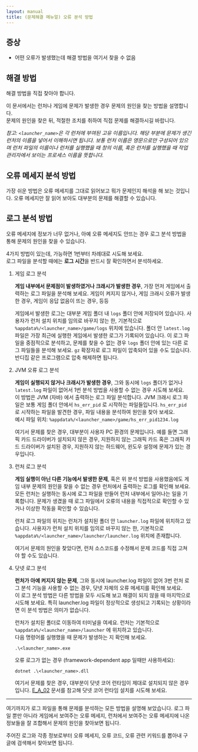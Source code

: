 ```yaml
---
layout: manual
title: (문제해결 메뉴얼) 오류 분석 방법
---
```


## 증상

- 어떤 오류가 발생했는데 해결 방법을 여기서 찾을 수 없음

## 해결 방법

해결 방법을 직접 찾아야 합니다. 

이 문서에서는 런처나 게임에 문제가 발생한 경우 문제의 원인을 찾는 방법을 설명합니다.  
문제의 원인을 찾은 뒤, 적절한 조치를 취하여 직접 문제를 해결하시길 바랍니다. 

*참고: `<launcher_name>`은 각 런처에 부여된 고유 이름입니다. 해당 부분에 문제가 생긴 런처의 이름을 넣어서 이해하시면 됩니다. 보통 런처 이름은 영문으로만 구성되어 있으며 런처 파일의 이름이나 런처를 실행했을 때 창의 이름, 혹은 런처를 실행했을 때 작업관리자에서 보이는 프로세스 이름을 뜻합니다.*

## 오류 메세지 분석 방법

가장 쉬운 방법은 오류 메세지를 그대로 읽어보고 뭐가 문제인지 해석을 해 보는 것입니다. 오류 메세지만 잘 읽어 보아도 대부분의 문제를 해결할 수 있습니다. 

## 로그 분석 방법

오류 메세지에 정보가 너무 없거나, 아예 오류 메세지도 안뜨는 경우 로그 분석 방법을 통해 문제의 원인을 찾을 수 있습니다.

4가지 방법이 있는데, 가능하면 1번부터 차례대로 시도해 보세요.  
로그 파일을 분석할 때에는 **로그 시간**을 반드시 잘 확인하면서 분석하세요.  

1. 게임 로그 분석

    **게임 내부에서 문제점이 발생하였거나 크래시가 발생한 경우**,
    가장 먼저 게임에서 출력하는 로그 파일을 분석해 보세요. 게임이 켜지지 않거나, 게임 크래시 오류가 발생한 경우, 게임이 응답 없음이 뜨는 경우, 등등  

    게임에서 발생한 로그는 대부분 게임 폴더 내 `logs` 폴더 안에 저장되어 있습니다. 사용자가 런처 설치 위치를 임의로 바꾸지 않는 한, 기본적으로 `%appdata%/<launcher_name>/game/logs` 위치에 있습니다. 폴더 안 `latest.log` 파일은 가장 최근에 실행한 게임에서 발생한 로그가 기록되어 있습니다. 이 로그 파일을 중점적으로 분석하고, 문제를 찾을 수 없는 경우 `logs` 폴더 안에 있는 다른 로그 파일들을 분석해 보세요. `gz` 확장자로 로그 파일이 압축되어 있을 수도 있습니다. 반디집 같은 프로그램으로 압축 해제하면 됩니다.

2. JVM 오류 로그 분석

    **게임이 실행되지 않거나 크래시가 발생한 경우**, 그와 동시에 `logs` 폴더가 없거나 `latest.log` 파일이 없어서 1번 분석 방법을 사용할 수 없는 경우 시도해 보세요.  
    이 방법은 JVM (자바) 에서 출력하는 로그 파일 분석합니다. JVM 크래시 로그 파일은 보통 게임 폴더 안에서 `hs_err_pid` 로 시작하는 파일들입니다. `hs_err_pid` 로 시작하는 파일을 발견한 경우, 파일 내용을 분석하여 원인을 찾아 보세요.  
    예시 파일 위치: `%appdata%/<launcher_name>/game/hs_err_pid1234.log`  

    여기서 문제를 찾은 경우, 대부분이 사용자 PC 환경의 문제입니다. 예를 들면 그래픽 카드 드라이버가 설치되지 않은 경우, 지원하지 않는 그래픽 카드 혹은 그래픽 카드 드라이버가 설치된 경우, 지원하지 않는 하드웨어, 윈도우 설정에 문제가 있는 경우입니다. 

3. 런처 로그 분석

    **게임 실행이 아닌 다른 기능에서 발생한 문제**, 혹은 위 분석 방법을 사용했음에도 게임 내부 문제의 원인을 찾을 수 없는 경우 런처에서 출력하는 로그를 확인해 보세요. 모든 런처는 실행하는 동시에 로그 파일을 만들어 런처 내부에서 일어나는 일을 기록합니다. 문제가 생겼을 때 로그 파일에서 오류의 내용을 직접적으로 확인할 수 있거나 이상한 작동을 확인할 수 있습니다.

    런처 로그 파일의 위치는 런처가 설치된 폴더 안 `launcher.log` 파일에 위치하고 있습니다. 사용자가 런처 설치 위치를 임의로 바꾸지 않는 한, 기본적으로 `%appdata%/<launcher_name>/launcher/launcher.log` 위치에 존재합니다. 

    여기서 문제의 원인을 찾았다면, 런처 소스코드를 수정해서 문제 코드를 직접 고쳐야 할 수도 있습니다.

4. 닷넷 로그 분석

    **런처가 아예 켜지지 않는 문제**, 그와 동시에 launcher.log 파일이 없어 3번 런처 로그 분석 기능을 사용할 수 없는 경우, 닷넷 자체의 오류 메세지를 확인해 보세요.  
    이 로그 분석 방법은 다른 방법을 모두 시도해 보고 해결이 되지 않을 때 마지막으로 시도해 보세요. 특히 launcher.log 파일이 정상적으로 생성되고 기록되는 상황이라면 이 분석 방법은 의미가 없습니다.

    런처가 설치된 폴더로 이동하여 터미널을 여세요. 런처는 기본적으로 `%appdata%/<launcher_name>/launcher` 에 위치하고 있습니다.  
    다음 명령어를 실행했을 때 문제가 발생하는 지 확인해 보세요. 

    ```
    .\<launcher_name>.exe
    ```
    오류 로그가 없는 경우 (framework-dependent app 일때만 사용하세요): 
    ```
    dotnet .\<launcher_name>.dll
    ```

    여기서 문제를 찾은 경우, 대부분이 닷넷 코어 런타임이 제대로 설치되지 않은 경우입니다. [E_A_02]({{site.url}}/error_posts/E_A_02) 문서를 참고해 닷넷 코어 런타임 설치를 시도해 보세요. 

----------

여기까지가 로그 파일을 통해 문제를 분석하는 모든 방법을 설명해 보았습니다. 로그 파일 뿐만 아니라 게임에서 보여주는 오류 메세지, 런처에서 보여주는 오류 메세지에 나온 정보들을 잘 조합해서 문제의 원인을 찾아보면 됩니다.  

주어진 로그와 각종 정보로부터 오류 메세지, 오류 코드, 오류 관련 키워드를 뽑아내 구글에 검색해서 찾아보면 됩니다. 
